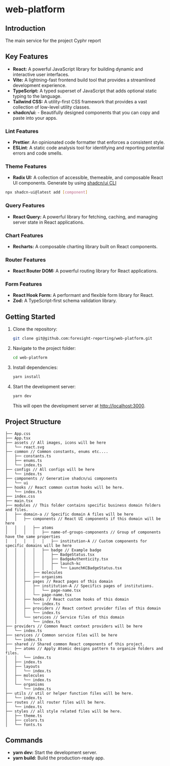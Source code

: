 # web-platform

## Introduction

The main service for the project Cyphr report

## Key Features

- **React:** A powerful JavaScript library for building dynamic and interactive user interfaces.
- **Vite:** A lightning-fast frontend build tool that provides a streamlined development experience.
- **TypeScript:** A typed superset of JavaScript that adds optional static typing to the language.
- **Tailwind CSS:** A utility-first CSS framework that provides a vast collection of low-level utility classes.
- **shadcn/ui:** - Beautifully designed components that you can copy and paste into your apps.

### Lint Features

- **Prettier**: An opinionated code formatter that enforces a consistent style.
- **ESLint**: A static code analysis tool for identifying and reporting potential errors and code smells.

### Theme Features

- **Radix UI:** A collection of accessible, themeable, and composable React UI components. Generate by using [shadcn/ui CLI](https://ui.shadcn.com/docs/cli)

```bash
npx shadcn-ui@latest add [component]
```

### Query Features

- **React Query:** A powerful library for fetching, caching, and managing server state in React applications.

### Chart Features

- **Recharts:** A composable charting library built on React components.

### Router Features

- **React Router DOM:** A powerful routing library for React applications.

### Form Features

- **React Hook Form:** A performant and flexible form library for React.
- **Zod:** A TypeScript-first schema validation library.

## Getting Started

1. Clone the repository:

   ```bash
   git clone git@github.com:foresight-reporting/web-platform.git
   ```

2. Navigate to the project folder:

   ```bash
   cd web-platform
   ```

3. Install dependencies:

   ```bash
   yarn install
   ```

4. Start the development server:

   ```bash
   yarn dev
   ```

   This will open the development server at [http://localhost:3000](http://localhost:3000).

## Project Structure

```
├── App.css
├── App.tsx
├── assets // All images, icons will be here
│   └── react.svg
├── common // Common constants, enums etc....
│   ├── constants.ts
│   ├── enums.ts
│   └── index.ts
├── configs // All configs will be here
│   └── index.ts
├── components // Generative shadcn/ui components
│   └── ui
├── hooks // React common custom hooks will be here.
│   └── index.ts
├── index.css
├── main.tsx
├── modules // This folder contains specific business domain folders and files.
│   ├── domain-a // Specific domain A files will be here
│   │   ├── components // React UI components if this domain will be here
│   │   │   ├── atoms
│   │   │   │   ├── name-of-groups-components // Group of components have the same properties
│   │   │   │   │   ├── institution-A // Custom components for specific domains will be here
│   │   │   │   ├── badge // Example badge
│   │   │   │   │   ├── BadgeStatus.tsx
│   │   │   │   │   ├── BadgeAuthenticity.tsx
│   │   │   │   │   ├── launch-kc
│   │   │   │   │   │   └── LaunchKCBadgeStatus.tsx
│   │   │   ├── molecules
│   │   │   ├── organisms
│   │   ├── pages // React pages of this domain
│   │   │   ├── institution-A // Specifics pages of institutions.
│   │   │   │   └── page-name.tsx
│   │   │   └── page-name.tsx
│   │   ├── hooks // React custom hooks of this domain
│   │   │   └── index.ts
│   │   ├── providers // React context provider files of this domain
│   │   │   └── index.ts
│   │   └── services // Service files of this domain
│   │       └── index.ts
├── providers // Common React context providers will be here
│   └── index.ts
├── services // Common service files will be here
│   └── index.ts
├── shared // Shared common React components of this project.
│   ├── atoms // Apply Atomic designs pattern to organize folders and files.
│   │   └── index.ts
│   ├── index.ts
│   ├── layouts
│   │   └── index.ts
│   ├── molecules
│   │   └── index.ts
│   └── organisms
│       └── index.ts
├── utils // util or helper function files will be here.
│   └── index.ts
├── routes // all router files will be here.
│   └── index.ts
├── styles // all style related files will be here.
│   ├── theme.ts
│   ├── colors.ts
│   └── fonts.ts
```

## Commands

- **yarn dev:** Start the development server.
- **yarn build:** Build the production-ready app.
